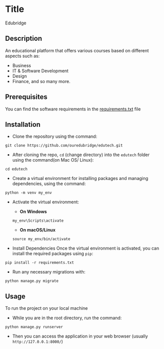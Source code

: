 # Title
Edubridge

## Description
An educational platform that offers various courses based on different aspects such as:
- Business
- IT & Software Development
- Design
- Finance, and so many more.

## Prerequisites
You can find the software requirements in the [requirements.txt](https://github.com/ouredubridge/edutech/blob/main/requirements.txt) file

## Installation
- Clone the repository using the command:
```
git clone https://github.com/ouredubridge/edutech.git
```
- After cloning the repo, ```cd``` (change directory) into the ```edutech``` folder using the command(on Mac OS/ Linux):
```
cd edutech
```
- Create a virtual environment for installing packages and managing dependencies, using the command:
```
python -m venv my_env
```
- Activate the virtual environment:

  -  **On Windows**
  ```
  my_env\Scripts\activate
  ```
  - **On macOS/Linux**
  ```
  source my_env/bin/activate
  ```
- Install Dependencies
Once the virtual environment is activated, you can install the required packages using ```pip```:
```
pip install -r requirements.txt
```
- Run any necessary migrations with:
```
python manage.py migrate
```

## Usage
To run the project on your local machine
- While you are in the root directory, run the command:
```
python manage.py runserver
```
- Then you can access the application in your web browser (usually ```http://127.0.0.1:8000/```)  
